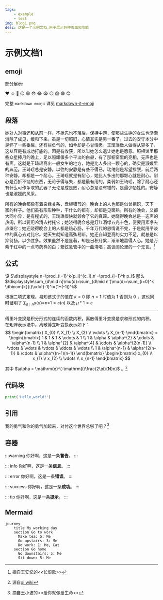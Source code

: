 ```yaml
---
tags:
    - example
    - test
img: blog1.png
desc: 这是一个示例文档,用于展示各种页面和功能
---
```

# 示例文档1
## emoji
部分展示:

:heart: :relaxed:  :yellow_heart:
:smirk:	:smiley:	:flushed:
:joy:	:sob:	:unamused:
:scream:	:grin:	:blush:

完整 `markdown emoji` 详见 [markdown-it-emoji](https://github.com/markdown-it/markdown-it-emoji/tree/master)
## 段落
她对人对事还和从前一样，不抢先也不落后，保持中游，使那些生妒的女生也渐渐消除了成见，缓和下来。虽是一切照旧，心情其实是另一番了。过去的安守本分中是怀了一些委屈，还有些负气的，如今却是心甘情愿。王琦瑶做人做得从容多了，这从容是有成功打底的。因是有收获，所以叫她怎么退让她也是愿意。照相馆里那些众星捧月的晚上，足以照耀很多个平淡的白昼，有了那橱窗里的亮相，无声也是有声。这就是王琦瑶高出一般女生的地方，她是比人多出一颗心的，确实是淑媛里的典范。王琦瑶总是安静，以往的安静是有些不得已，瑞纳则是希望撑腰，前后两种安静，却都是一个耐心。王琦瑶就是有耐心，她比人多出的那颗心就是耐心。耐心是百折不饶的东西，无论于得与失，都是最有用的。柔弱如王琦瑶，除了耐心还有什么可作争取的武器？无论是成是败，耐心总是没有错的，是最少牺牲的。安静也是淑媛的风采。

所有的晚会都像有着亲缘关系，盘根错节的。晚会上的人也都是似曾相识，天下一家的样子。他们虽有形形种种，干什么的都有，却都是见面熟。所有的晚会，又都大同小异，是有程式的，王琦瑶很快就领会了它的真谛。她晓得晚会总是一迭声的热闹，所以要用冷清去衬托它；她晓得晚会总是灯红酒绿五光十色，便要用素净去点缀它；她还晓得晚会上的人都是热心肠，千年万代的恩情说不完，于是就用平淡中的真心去对比它。她天生就知道高弦易断，她还自知登高的实力不足，就总是以抑待扬，以少胜多。效果虽然不是显著，却是日积月累，渐渐地赢得人心。她是万紫千红中的一点芍药样的白；繁弦急管中的一曲清唱；高谈阔论里的一个无言。[^1]
## 公式
设
$\displaystyle n=\prod_{i=1}^k{p_i}^{c_i},n'=\prod_{i=1}^k p_i$
那么
$\displaystyle\sum_{d\mid n}\mu(d)=\sum_{d\mid n'}\mu(d)=\sum_{i=0}^k \dbinom{k}{i}\cdot(-1)^i=(1+(-1))^k$

根据二项式定理，易知该式子的值在 $k=0$ 即 $n=1$ 时值为 $1$ 否则为 $0$ ，这也同时证明了 $\displaystyle\sum_{d\mid n}\mu(d)=$n=1$=\varepsilon(n)$ 以及 $\mu\ast 1=\varepsilon$

***
傅里叶变换是积分形式的连续的函数内积，离散傅里叶变换是求和形式的内积。
在矩阵表示法中，离散傅立叶变换表示如下：
$$ \begin{bmatrix} X_{0} \\ X_{1} \\ X_{2} \\ \vdots \\ X_{n-1} \end{bmatrix} = \begin{bmatrix} 1 & 1 & 1 & \cdots & 1 \\ 1 & \alpha & \alpha^{2} & \cdots & \alpha^{n-1} \\ 1 & \alpha^{2} & \alpha^{4} & \cdots & \alpha^{2(n-1)} \\ \vdots & \vdots & \vdots & \ddots & \vdots \\ 1 & \alpha^{n-1} & \alpha^{2(n-1)} & \cdots & \alpha^{(n-1)(n-1)} \end{bmatrix} \begin{bmatrix} x_{0} \\ x_{1} \\ x_{2} \\ \vdots \\ x_{n-1} \end{bmatrix} $$

其中 $\alpha = \mathrm{e}^{-\mathrm{i}\frac{2\pi}{N}n}$ 。[^2]
## 代码块
```py
print('Hello,world!')
```
## 引用
我的勇气和你的勇气加起来，对付这个世界总够了吧？[^3]
## 容器
:::warning
你好啊，这是一条**警告**。
:::

::: info
你好啊，这是一条**信息**。
:::

::: error
你好啊，这是一条**错误**。
:::

::: success
你好啊，这是一条**成功**。
:::

::: tip
你好啊，这是一条**提示**。
:::


## Mermaid
```mermaidjs
journey
    title My working day
    section Go to work
      Make tea: 5: Me
      Go upstairs: 3: Me
      Do work: 1: Me, Cat
    section Go home
      Go downstairs: 5: Me
      Sit down: 5: Me
```

[^1]: 摘自王安忆的<<长恨歌>>
[^2]: 源自[oi wiki](https://oi-wiki.org/math/)
[^3]: 摘自王小波的<<爱你就像爱生命>>